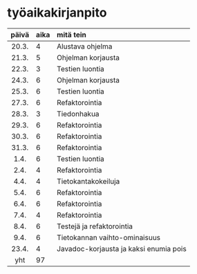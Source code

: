 # työaikakirjanpito

| päivä | aika | mitä tein  |
| :----:|:-----| :-----|
| 20.3. | 4    | Alustava ohjelma |
| 21.3. | 5    | Ohjelman korjausta |
| 22.3. | 3    | Testien luontia |
| 24.3. | 6    | Ohjelman korjausta |
| 25.3. | 6    | Testien luontia |
| 27.3. | 6    | Refaktorointia |
| 28.3. | 3    | Tiedonhakua |
| 29.3. | 6    | Refaktorointia |
| 30.3. | 6    | Refaktorointia |
| 31.3. | 6    | Refaktorointia |
| 1.4. | 6    | Testien luontia |
| 2.4. | 4    | Refaktorointia |
| 4.4. | 4    | Tietokantakokeiluja |
| 5.4. | 6    | Refaktorointia |
| 6.4. | 6    | Refaktorointia |
| 7.4. | 4    | Refaktorointia |
| 8.4. | 6    | Testejä ja refaktorointia |
| 9.4. | 6    | Tietokannan vaihto-ominaisuus |
| 23.4. | 4    | Javadoc-korjausta ja kaksi enumia pois |
| yht   | 97   | | 

